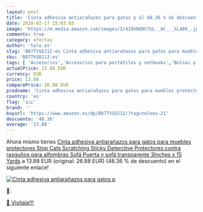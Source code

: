 ```yaml
---
layout: post
title: 'Cinta adhesiva antiarañazos para gatos p al 48.36 % de descuento'
date: 2020-02-17 15:03:03
image: 'https://m.media-amazon.com/images/I/419VNdDC7UL._AC_._SL400_.jpg'
comments: true
category: ofertas
author: 'tole.es'
slug: 'B07TVSDJ12-es Cinta adhesiva antiarañazos para gatos para muebles...'
sku: 'B07TVSDJ12-es'
tags: [ 'Accesorios','Accesorios para portátiles y netbooks','Bolsas y fundas para portátiles y netbooks','Cámaras analógicas','Cámaras instantáneas analógicas','Electrónica','Fotografía y videocámaras','Herramientas de mano para jardinería','Informática','Jardinería','Jardín','Mochilas para portátiles y netbooks','Tabletas gráficas','Teclados, ratones y periféricos de entrada','Tijeras de podar para jardinería','adhesiva','cinta', ]
actualPrice: 13.88 EUR
currency: EUR
price: 13.88
comparePrice: 26.88 EUR
prodname: 'Cinta adhesiva antiarañazos para gatos para muebles protectores Stop Cats Scratching Sticky Deterctive Protectores contra rasguños para alfombras Sofá Puerta y sofá transparente 3Inches x 15 Yards'
country: 'es'
flag: '🇪🇸'
brand: ''
buyurl: 'https://www.amazon.es/dp/B07TVSDJ12/?tag=tolees-21'
descuento: '48.36'
average: '13.88'
---
```


Ahora mismo tienes [Cinta adhesiva antiarañazos para gatos para muebles protectores Stop Cats Scratching Sticky Deterctive Protectores contra rasguños para alfombras Sofá Puerta y sofá transparente 3Inches x 15 Yards](https://www.amazon.es/dp/B07TVSDJ12/?tag=tolees-21) a 13.88 EUR (original: 26.88 EUR) (48.36 %  de descuento) en el siguiente enlace!

[![Cinta adhesiva antiarañazos para gatos p](https://m.media-amazon.com/images/I/419VNdDC7UL._AC_._SL400_.jpg)](https://www.amazon.es/dp/B07TVSDJ12/?tag=tolees-21)

🔎:


[🛒 Visítala!!!](https://www.amazon.es/dp/B07TVSDJ12/?tag=tolees-21)

